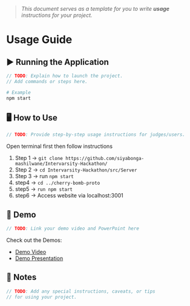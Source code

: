 > *This document serves as a template for you to write **usage** instructions for your project.* 

# Usage Guide

## ▶️ Running the Application
``` c
// TODO: Explain how to launch the project.
// Add commands or steps here.
```
``` bash
# Example
npm start
```

## 🖥️ How to Use
``` c
// TODO: Provide step-by-step usage instructions for judges/users.
```
Open terminal first then follow instructions
1. Step 1 -> ```git clone https://github.com/siyabonga-mashilwane/Intervarsity-Hackathon/```
2. Step 2 -> ```cd Intervarsity-Hackathon/src/Server```
3. Step 3 -> run ```npm start```
4. step4 -> ```cd ../cherry-bomb-proto```
5. step5 -> ```run npm start```
6. step6 -> Access website via localhost:3001

## 🎥 Demo
``` c
// TODO: Link your demo video and PowerPoint here
```
Check out the Demos: 
- [Demo Video](../demo/demo.mp4)
- [Demo Presentation](../demo/demo.pptx)

## 📌 Notes
``` c
// TODO: Add any special instructions, caveats, or tips
// for using your project.
```
